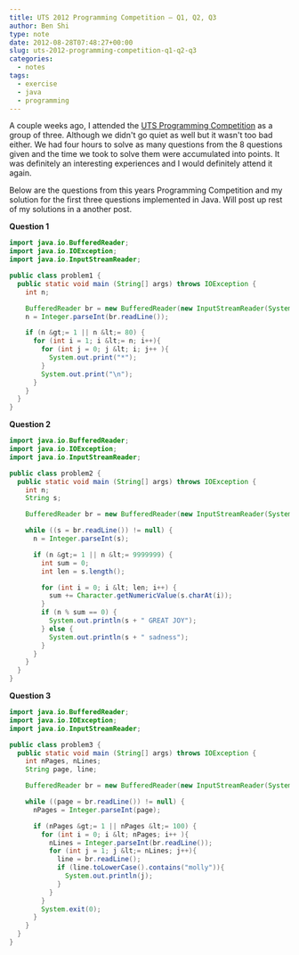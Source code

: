 ```yaml
---
title: UTS 2012 Programming Competition – Q1, Q2, Q3
author: Ben Shi
type: note
date: 2012-08-28T07:48:27+00:00
slug: uts-2012-programming-competition-q1-q2-q3
categories:
  - notes
tags:
  - exercise
  - java
  - programming
---
```


A couple weeks ago, I attended the [UTS Programming Competition][1] as a group of three. Although we didn't go quiet as well but it wasn't too bad either. We had four hours to solve as many questions from the 8 questions given and the time we took to solve them were accumulated into points. It was definitely an interesting experiences and I would definitely attend it again.

Below are the questions from this years Programming Competition and my solution for the first three questions implemented in Java. Will post up rest of my solutions in a another post.

**Question 1**

```java
import java.io.BufferedReader;
import java.io.IOException;
import java.io.InputStreamReader;

public class problem1 {
  public static void main (String[] args) throws IOException {
    int n;

    BufferedReader br = new BufferedReader(new InputStreamReader(System.in));
    n = Integer.parseInt(br.readLine());

    if (n &gt;= 1 || n &lt;= 80) {
      for (int i = 1; i &lt;= n; i++){
        for (int j = 0; j &lt; i; j++ ){
          System.out.print("*");
        }
        System.out.print("\n");
      }
    }
  }
}
```

**Question 2**

```java
import java.io.BufferedReader;
import java.io.IOException;
import java.io.InputStreamReader;

public class problem2 {
  public static void main (String[] args) throws IOException {
    int n;
    String s;

    BufferedReader br = new BufferedReader(new InputStreamReader(System.in));

    while ((s = br.readLine()) != null) {
      n = Integer.parseInt(s);

      if (n &gt;= 1 || n &lt;= 9999999) {
        int sum = 0;
        int len = s.length();

        for (int i = 0; i &lt; len; i++) {
          sum += Character.getNumericValue(s.charAt(i));
        }
        if (n % sum == 0) {
          System.out.println(s + " GREAT JOY");
        } else {
          System.out.println(s + " sadness");
        }
      }
    }
  }
}
```

**Question 3**

```java
import java.io.BufferedReader;
import java.io.IOException;
import java.io.InputStreamReader;

public class problem3 {
  public static void main (String[] args) throws IOException {
    int nPages, nLines;
    String page, line;

    BufferedReader br = new BufferedReader(new InputStreamReader(System.in));

    while ((page = br.readLine()) != null) {
      nPages = Integer.parseInt(page);

      if (nPages &gt;= 1 || nPages &lt;= 100) {
        for (int i = 0; i &lt; nPages; i++ ){
          nLines = Integer.parseInt(br.readLine());
          for (int j = 1; j &lt;= nLines; j++){
            line = br.readLine();
            if (line.toLowerCase().contains("molly")){
              System.out.println(j);
            }
          }
        }
        System.exit(0);
      }
    }
  }
}
```

[1]: https://progsoc.org/wiki/UTS_Programming_Competition_2012

